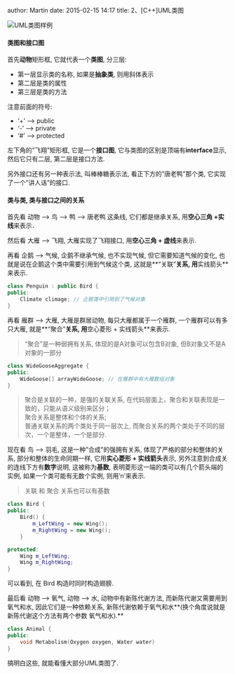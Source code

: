 author: Martin
date: 2015-02-15 14:17
title: 2、[C++]UML类图

![UML类图样例](http://img.blog.csdn.net/20150211193154259)

#### 类图和接口图

首先**动物**矩形框, 它就代表一个**类图**, 分三层:

- 第一层显示类的名称, 如果是**抽象类**, 则用斜体表示
- 第二层是类的属性
- 第三层是类的方法

注意前面的符号:

- ‘+’ –> public
- ‘-’ –> private
- ‘#’ –> protected

左下角的”飞翔”矩形框, 它是一个**接口图**, 它与类图的区别是顶端有**interface**显示, 然后它只有二层, 第二层是接口方法.

另外接口还有另一种表示法, 叫棒棒糖表示法, 看正下方的”唐老鸭”那个类, 它实现了一个”讲人话”的接口.

#### 类与类, 类与接口之间的关系

首先看 动物 –> 鸟 –> 鸭 –> 唐老鸭 这条线, 它们都是继承关系, 用**空心三角 +实线**来表示．

然后看 大雁 –> 飞翔, 大雁实现了飞翔接口, 用**空心三角 + 虚线**来表示.

再看 企鹅 –> 气候, 企鹅不继承气候, 也不实现气候, 但它需要知道气候的变化, 也就是说在企鹅这个类中需要引用到气候这个类, 这就是**“关联”**关系, 用**实线箭头**来表示.

```c++
class Penguin : public Bird {
public:
    Climate climage; // 企鹅类中引用到了气候对象
}
```

再看 雁群 –> 大雁, 大雁是群居动物, 每只大雁都属于一个雁群, 一个雁群可以有多只大雁, 就是**“聚合”**关系, 用**空心菱形 + 实线箭头**来表示.


> “聚合”是一种弱拥有关系, 体现的是A对象可以包含B对象, 但B对象又不是A对象的一部分

```c++
class WideGooseAggregate {
public:
    WideGoose[] arrayWideGoose; // 在雁群中有大雁数组对象
}
```

> 聚合是关联的一种，是强的关联关系, 在代码层面上，聚合和关联表现是一致的，只能从语义级别来区分；<br>
> 聚合关系是整体和个体的关系;<br>
> 普通关联关系的两个类处于同一层次上, 而聚合关系的两个类处于不同的层次，一个是整体，一个是部分.


现在看 鸟 –> 羽毛, 这是一种”合成”的强拥有关系, 体现了严格的部分和整体的关系, 部分和整体的生命同期一样, 它用**实心菱形 + 实线箭头**表示, 另外注意到合成关的连线下方有**数字**说明, 这被称为**基数**, 表明菱形这一端的类可以有几个箭头端的实例, 如果一个类可能有无数个实例, 则用’n’来表示.


> 关联 和 聚合 关系也可以有基数
 
```c++
class Bird {
public:
    Bird() {
        m_LeftWing = new Wing();
        m_RightWing = new Wing();
    }

protected:
    Wing m_LeftWing;
    Wing m_RightWing;
}
```

可以看到, 在 Bird 构造时同时构造翅膀.

最后看 动物 –> 氧气, 动物 –> 水, 动物中有新陈代谢方法, 而新陈代谢又需要用到氧气和水, 因此它们是一种依赖关系, 新陈代谢依赖于氧气和水**(换个角度说就是新陈代谢这个方法有两个参数 氧气和水).**

```c++
class Animal {
public:
    void Metabolism(Oxygen oxygen, Water water)
}
```

搞明白这些, 就能看懂大部分UML类图了.